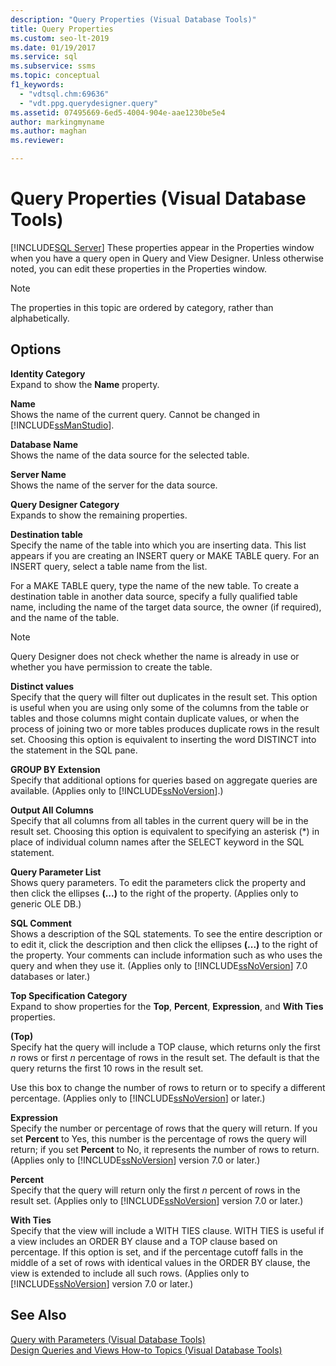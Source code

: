 ```yaml
---
description: "Query Properties (Visual Database Tools)"
title: Query Properties
ms.custom: seo-lt-2019
ms.date: 01/19/2017
ms.service: sql
ms.subservice: ssms
ms.topic: conceptual
f1_keywords: 
  - "vdtsql.chm:69636"
  - "vdt.ppg.querydesigner.query"
ms.assetid: 07495669-6ed5-4004-904e-aae1230be5e4
author: markingmyname
ms.author: maghan
ms.reviewer: 

---
```

# Query Properties (Visual Database Tools)
[!INCLUDE[SQL Server](../../includes/applies-to-version/sqlserver.md)]
These properties appear in the Properties window when you have a query open in Query and View Designer. Unless otherwise noted, you can edit these properties in the Properties window.  
  
> [!NOTE]  
> The properties in this topic are ordered by category, rather than alphabetically.  
  
## Options  
**Identity Category**  
Expand to show the **Name** property.  
  
**Name**  
Shows the name of the current query. Cannot be changed in [!INCLUDE[ssManStudio](../../includes/ssmanstudio-md.md)].  
  
**Database Name**  
Shows the name of the data source for the selected table.  
  
**Server Name**  
Shows the name of the server for the data source.  
  
**Query Designer Category**  
Expands to show the remaining properties.  
  
**Destination table**  
Specify the name of the table into which you are inserting data. This list appears if you are creating an INSERT query or MAKE TABLE query. For an INSERT query, select a table name from the list.  
  
For a MAKE TABLE query, type the name of the new table. To create a destination table in another data source, specify a fully qualified table name, including the name of the target data source, the owner (if required), and the name of the table.  
  
> [!NOTE]  
> Query Designer does not check whether the name is already in use or whether you have permission to create the table.  
  
**Distinct values**  
Specify that the query will filter out duplicates in the result set. This option is useful when you are using only some of the columns from the table or tables and those columns might contain duplicate values, or when the process of joining two or more tables produces duplicate rows in the result set. Choosing this option is equivalent to inserting the word DISTINCT into the statement in the SQL pane.  
  
**GROUP BY Extension**  
Specify that additional options for queries based on aggregate queries are available. (Applies only to [!INCLUDE[ssNoVersion](../../includes/ssnoversion-md.md)].)  
  
**Output All Columns**  
Specify that all columns from all tables in the current query will be in the result set. Choosing this option is equivalent to specifying an asterisk (*) in place of individual column names after the SELECT keyword in the SQL statement.  
  
**Query Parameter List**  
Shows query parameters. To edit the parameters click the property and then click the ellipses **(...)** to the right of the property. (Applies only to generic OLE DB.)  
  
**SQL Comment**  
Shows a description of the SQL statements. To see the entire description or to edit it, click the description and then click the ellipses **(...)** to the right of the property. Your comments can include information such as who uses the query and when they use it. (Applies only to [!INCLUDE[ssNoVersion](../../includes/ssnoversion-md.md)] 7.0 databases or later.)  
  
**Top Specification Category**  
Expand to show properties for the **Top**, **Percent**, **Expression**, and **With Ties** properties.  
  
**(Top)**  
Specify hat the query will include a TOP clause, which returns only the first *n* rows or first *n* percentage of rows in the result set. The default is that the query returns the first 10 rows in the result set.  
  
Use this box to change the number of rows to return or to specify a different percentage. (Applies only to [!INCLUDE[ssNoVersion](../../includes/ssnoversion-md.md)] or later.)  
  
**Expression**  
Specify the number or percentage of rows that the query will return. If you set **Percent** to Yes, this number is the percentage of rows the query will return; if you set **Percent** to No, it represents the number of rows to return. (Applies only to [!INCLUDE[ssNoVersion](../../includes/ssnoversion-md.md)] version 7.0 or later.)  
  
**Percent**  
Specify that the query will return only the first *n* percent of rows in the result set. (Applies only to [!INCLUDE[ssNoVersion](../../includes/ssnoversion-md.md)] version 7.0 or later.)  
  
**With Ties**  
Specify that the view will include a WITH TIES clause. WITH TIES is useful if a view includes an ORDER BY clause and a TOP clause based on percentage. If this option is set, and if the percentage cutoff falls in the middle of a set of rows with identical values in the ORDER BY clause, the view is extended to include all such rows. (Applies only to [!INCLUDE[ssNoVersion](../../includes/ssnoversion-md.md)] version 7.0 or later.)  
  
## See Also  
[Query with Parameters &#40;Visual Database Tools&#41;](../../ssms/visual-db-tools/query-with-parameters-visual-database-tools.md)  
[Design Queries and Views How-to Topics &#40;Visual Database Tools&#41;](../../ssms/visual-db-tools/design-queries-and-views-how-to-topics-visual-database-tools.md)  
  
